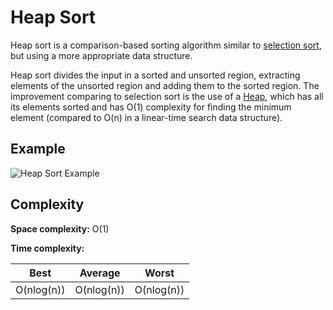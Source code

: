 # Heap Sort

Heap sort is a comparison-based sorting algorithm similar to
[selection sort](/algorithms/sort/selection_sort/README.md), but using a
more appropriate data structure.

Heap sort divides the input in a sorted and unsorted region, extracting elements
of the unsorted region and adding them to the sorted region. The improvement
comparing to selection sort is the use of a [Heap](/data-structures/heap/README.md),
which has all its elements sorted and has O(1) complexity for finding
the minimum element (compared to O(n) in a linear-time search data structure).

## Example

![Heap Sort Example](https://upload.wikimedia.org/wikipedia/commons/1/1b/Sorting_heapsort_anim.gif)

## Complexity

**Space complexity:** O(1)

**Time complexity:**

|     Best     |   Average   |    Worst    |
|:------------:|:-----------:|:-----------:|
| O(nlog(n))   | O(nlog(n))  | O(nlog(n))  |
